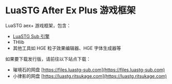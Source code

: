 # LuaSTG After Ex Plus 游戏框架

LuaSTG aex+ 游戏框架，包含：
* [LuaSTG Sub 引擎](https://github.com/Legacy-LuaSTG-Engine/LuaSTG-Sub)
* THlib
* 其他工具如 HGE 粒子效果编辑器、HGE 字体生成器等

如果要下载发行版，请前往以下站点下载：
* 璀境石的网盘 [https://files.luastg-sub.com](https://files.luastg-sub.com)
* 小律影的网盘 [https://luastg.ritsukage.com](https://luastg.ritsukage.com)
